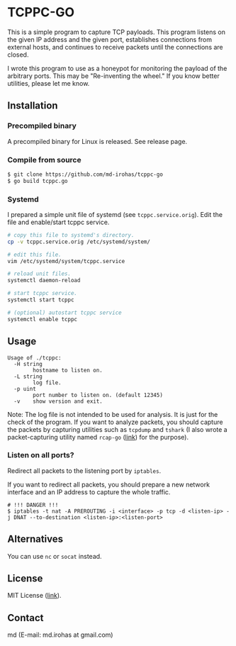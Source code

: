 # TCPPC-GO

This is a simple program to capture TCP payloads. This program listens on the
given IP address and the given port, establishes connections from external
hosts, and continues to receive packets until the connections are closed.

I wrote this program to use as a honeypot for monitoring the payload of the
arbitrary ports. This may be "Re-inventing the wheel."
If you know better utilities, please let me know.


## Installation

### Precompiled binary

A precompiled binary for Linux is released. See release page.


### Compile from source

```sh
$ git clone https://github.com/md-irohas/tcppc-go
$ go build tcppc.go
```


### Systemd

I prepared a simple unit file of systemd (see `tcppc.service.orig`).
Edit the file and enable/start tcppc service.

```sh
# copy this file to systemd's directory.
cp -v tcppc.service.orig /etc/systemd/system/

# edit this file.
vim /etc/systemd/system/tcppc.service

# reload unit files.
systemctl daemon-reload

# start tcppc service.
systemctl start tcppc

# (optional) autostart tcppc service
systemctl enable tcppc
```


## Usage

```
Usage of ./tcppc:
  -H string
    	hostname to listen on.
  -L string
    	log file.
  -p uint
    	port number to listen on. (default 12345)
  -v	show version and exit.
```

Note: The log file is not intended to be used for analysis.
It is just for the check of the program.
If you want to analyze packets, you should capture the packets by capturing
utilities such as `tcpdump` and `tshark` (I also wrote a packet-capturing
utility named `rcap-go` ([link](https://github.com/md-irohas/rcap-go)) for the
purpose).


### Listen on all ports?

Redirect all packets to the listening port by `iptables`.

If you want to redirect all packets, you should prepare a new network interface
and an IP address to capture the whole traffic.

```
# !!! DANGER !!!
$ iptables -t nat -A PREROUTING -i <interface> -p tcp -d <listen-ip> -j DNAT --to-destination <listen-ip>:<listen-port>
```


## Alternatives

You can use `nc` or `socat` instead.


## License

MIT License ([link](https://opensource.org/licenses/MIT)).


## Contact

md (E-mail: md.irohas at gmail.com)


